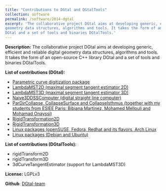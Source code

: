 ```yaml
---
title: "Contributions to DGtal and DGtalTools"
collection: software
permalink: /software/2014-dgtal
excerpt: 'The collaborative project DGtal aims at developing generic, efficient and reliable digital
geometry data structures, algorithms and tools. It takes the form of an open-source C++ library
DGtal and a set of tools and binaries DGtalTools.' 
---
```

**Description:** The collaborative project DGtal aims at developing generic, efficient and reliable digital
geometry data structures, algorithms and tools. It takes the form of an open-source C++ library
DGtal and a set of tools and binaries DGtalTools.


**List of contributions (DGtal):**

- [Parametric curve digitization package](https://dgtal.org/doc/stable/moduleParametricCurves.html)
- [LambdaMST2D (maximal segment tangent estimator 2D)](http://dgtal.org/doc/stable/classDGtal_1_1LambdaMST2D.html)
- [LambdaMST3D (maximal segment tangent estimator 3D)](http://dgtal.org/doc/stable/classDGtal_1_1LambdaMST3D.html)
- [Naive3DDSSComputer (digital straight line computer)](http://dgtal.org/doc/stable/classDGtal_1_1Naive3DDSSComputer.html) 
- [ParDirCollapse, CollapseSurface and CollapseIsthmus (together with my students from ESIEE Paris: Bibiana Martinez, Mohamed Mellouli and Mohamad Onayssi)](http://dgtal.org/doc/stable/ParDirCollapse_8h_source.html) 
- [RigidTransformation2D](http://dgtal.org/doc/stable/RigidTransformation2D_8h_source.html) 
- [RigidTransformation3D](http://dgtal.org/doc/stable/RigidTransformation2D_8h_source.html) 
- [Linux packages (openSUSE, Fedora, Redhat and its flavors, Arch Linux](https://software.opensuse.org//download.html?project=home%3Acopyme%3ADGtal&package=libDGtal) 
- [Linux packages (Debian and Ubuntu)](https://software.opensuse.org//download.html?project=home%3Acopyme%3ADGtal&package=dgtal) 


**List of contributions (DGtalTools):**

- rigidTransform2D 
- rigidTransform3D 
- 3dCurveTangentEstimator (support for LambdaMST3D) 


**License:** LGPLv3


**Github**: [DGtal-team](https://github.com/DGtal-team)

